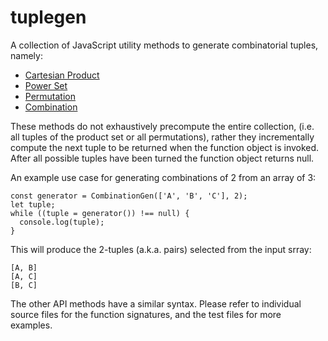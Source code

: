 # tuplegen

A collection of JavaScript utility methods to generate combinatorial tuples, namely:

- [Cartesian Product](https://en.wikipedia.org/wiki/Cartesian_product)
- [Power Set](https://en.wikipedia.org/wiki/Power_set)
- [Permutation](https://en.wikipedia.org/wiki/Permutation)
- [Combination](https://en.wikipedia.org/wiki/Combination)

These methods do not exhaustively precompute the entire collection, (i.e. all tuples of the product set or all permutations), rather they incrementally compute the next tuple to be returned when the function object is invoked. After all possible tuples have been turned the function object returns null.

An example use case for generating combinations of 2 from an array of 3:

```
const generator = CombinationGen(['A', 'B', 'C'], 2);
let tuple;
while ((tuple = generator()) !== null) {
  console.log(tuple);
}
```

This will produce the 2-tuples (a.k.a. pairs) selected from the input srray:

```
[A, B]
[A, C]
[B, C]
```

The other API methods have a similar syntax. Please refer to individual source files for the function signatures, and the test files for more examples.